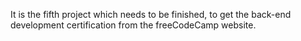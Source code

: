 It is the fifth project which needs to be finished, to get the back-end development certification from the freeCodeCamp website.
